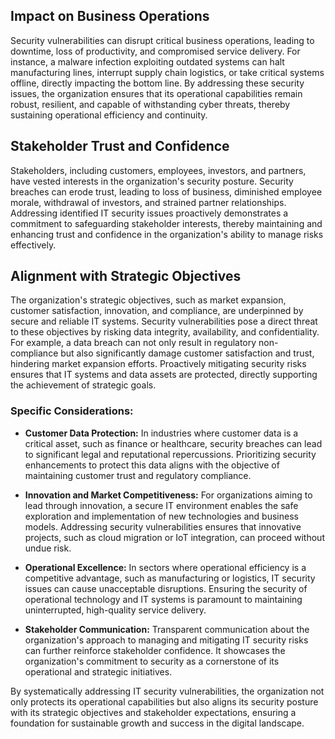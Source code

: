 ## Impact on Business Operations

Security vulnerabilities can disrupt critical business operations, leading to downtime, loss of productivity, and compromised service delivery. For instance, a malware infection exploiting outdated systems can halt manufacturing lines, interrupt supply chain logistics, or take critical systems offline, directly impacting the bottom line. By addressing these security issues, the organization ensures that its operational capabilities remain robust, resilient, and capable of withstanding cyber threats, thereby sustaining operational efficiency and continuity.

## Stakeholder Trust and Confidence

Stakeholders, including customers, employees, investors, and partners, have vested interests in the organization's security posture. Security breaches can erode trust, leading to loss of business, diminished employee morale, withdrawal of investors, and strained partner relationships. Addressing identified IT security issues proactively demonstrates a commitment to safeguarding stakeholder interests, thereby maintaining and enhancing trust and confidence in the organization's ability to manage risks effectively.

## Alignment with Strategic Objectives

The organization's strategic objectives, such as market expansion, customer satisfaction, innovation, and compliance, are underpinned by secure and reliable IT systems. Security vulnerabilities pose a direct threat to these objectives by risking data integrity, availability, and confidentiality. For example, a data breach can not only result in regulatory non-compliance but also significantly damage customer satisfaction and trust, hindering market expansion efforts. Proactively mitigating security risks ensures that IT systems and data assets are protected, directly supporting the achievement of strategic goals.

### Specific Considerations:

- **Customer Data Protection:** In industries where customer data is a critical asset, such as finance or healthcare, security breaches can lead to significant legal and reputational repercussions. Prioritizing security enhancements to protect this data aligns with the objective of maintaining customer trust and regulatory compliance.

- **Innovation and Market Competitiveness:** For organizations aiming to lead through innovation, a secure IT environment enables the safe exploration and implementation of new technologies and business models. Addressing security vulnerabilities ensures that innovative projects, such as cloud migration or IoT integration, can proceed without undue risk.

- **Operational Excellence:** In sectors where operational efficiency is a competitive advantage, such as manufacturing or logistics, IT security issues can cause unacceptable disruptions. Ensuring the security of operational technology and IT systems is paramount to maintaining uninterrupted, high-quality service delivery.

- **Stakeholder Communication:** Transparent communication about the organization's approach to managing and mitigating IT security risks can further reinforce stakeholder confidence. It showcases the organization's commitment to security as a cornerstone of its operational and strategic initiatives.

By systematically addressing IT security vulnerabilities, the organization not only protects its operational capabilities but also aligns its security posture with its strategic objectives and stakeholder expectations, ensuring a foundation for sustainable growth and success in the digital landscape.
